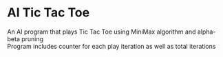 # AI Tic Tac Toe
An AI program that plays Tic Tac Toe using MiniMax algorithm and alpha-beta pruning <br />
Program includes counter for each play iteration as well as total iterations
